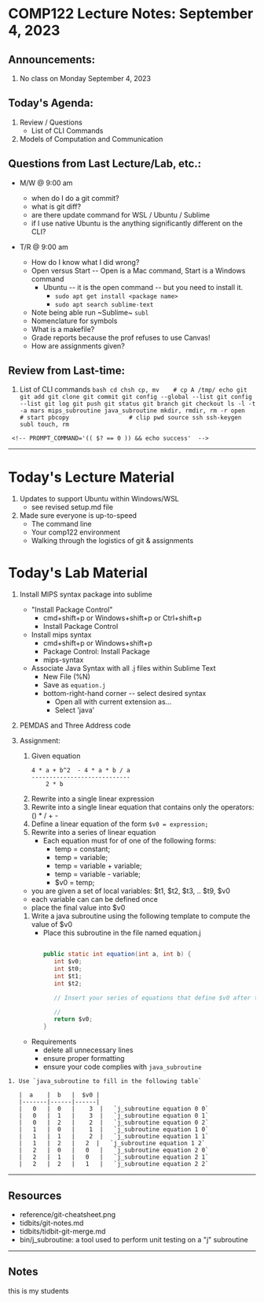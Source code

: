 # COMP122 Lecture Notes: September 4, 2023

## Announcements:
   1. No class on Monday September 4, 2023


## Today's Agenda:
   1. Review / Questions
      - List of CLI Commands
   1. Models of Computation and Communication


## Questions from Last Lecture/Lab, etc.:
   * M/W @ 9:00 am
     - when do I do a git commit?
     - what is git diff?
     - are there update command for WSL / Ubuntu / Sublime
     - if I use native Ubuntu is the anything significantly different on the CLI?

   * T/R @ 9:00 am
     - How do I know what I did wrong?
     - Open versus Start -- Open is a Mac command, Start is a Windows command
         * Ubuntu -- it is the open command -- but you need to install it.
           * `sudo apt get install <package name>`
           * `sudo apt search sublime-text`
     - Note being able run ~Sublime~ `subl`
     - Nomenclature for symbols
     - What is a makefile? 
     - Grade reports because the prof refuses to use Canvas!
     - How are assignments given?



## Review from Last-time:

   1. List of CLI commands
     ```bash
     cd
     chsh
     cp, mv    # cp A /tmp/
     echo
     git
     git add
     git clone
     git commit
     git config --global --list
     git config --list
     git log
     git push
     git status
     git branch
     git checkout
     ls -l -t -a
     mars
     mips_subroutine
     java_subroutine
     mkdir, rmdir, rm -r
     open                   # start
     pbcopy                 # clip
     pwd
     source
     ssh
     ssh-keygen
     subl
     touch, rm
     ```


     <!-- PROMPT_COMMAND='(( $? == 0 )) && echo success'  -->

---
# Today's Lecture Material
  1. Updates to support Ubuntu within Windows/WSL
     - see revised setup.md file
  1. Made sure everyone is up-to-speed
     - The command line
     - Your comp122 environment
     - Walking through the logistics of git & assignments


# Today's Lab Material
  1. Install MIPS syntax package into sublime
     - "Install Package Control"
        * cmd+shift+p  or Windows+shift+p or Ctrl+shift+p
        * Install Package Control
      - Install mips syntax
        * cmd+shift+p or Windows+shift+p
        * Package Control: Install Package 
        * mips-syntax
      - Associate Java Syntax with all .j files within Sublime Text
        * New File (%N)
        * Save as `equation.j`
        * bottom-right-hand corner -- select desired syntax
          - Open all with current extension as...
          - Select 'java'


  1. PEMDAS and Three Address code
  1. Assignment:
     1. Given equation
        ```
        4 * a + b^2  - 4 * a * b / a
        ----------------------------
            2 * b
        ```
     1. Rewrite into a single linear expression
     1. Rewrite into a single linear equation that contains only the operators: () * / + -
     1. Define a linear equation of the form `$v0 = expression;`
     1. Rewrite into a series of linear equation
        - Each equation must for of one of the following forms:
          *  temp = constant;
          *  temp = variable;
          *  temp = variable + variable;
          *  temp = variable - variable;
          *  $v0 = temp;

       - you are given a set of local variables:  $t1, $t2, $t3, .. $t9, $v0
       - each variable can can be defined once
       - place the final value into $v0

     1. Write a java subroutine using the following template to compute the value of $v0
        - Place this subroutine in the file named equation.j
          ```java
     
          public static int equation(int a, int b) {
             int $v0;
             int $t0;
             int $t1;
             int $t2;
     
             // Insert your series of equations that define $v0 after this line
     
             // 
             return $v0;
          }
          ```

       * Requirements
         - delete all unnecessary lines
         - ensure proper formatting
         - ensure your code complies with `java_subroutine`

    1. Use `java_subroutine to fill in the following table`

       |  a    |  b   |  $v0 |
       |-------|------|------|
       |   0   |  0   |    3  |   `j_subroutine equation 0 0`
       |   0   |  1   |    3  |   `j_subroutine equation 0 1`
       |   0   |  2   |    2  |   `j_subroutine equation 0 2`
       |   1   |  0   |    1  |   `j_subroutine equation 1 0`
       |   1   |  1   |    2  |   `j_subroutine equation 1 1`
       |   1   |  2   |   2  |   `j_subroutine equation 1 2`
       |   2   |  0   |   0   |   `j_subroutine equation 2 0`
       |   2   |  1   |   0   |   `j_subroutine equation 2 1`
       |   2   |  2   |   1   |   `j_subroutine equation 2 2`
      

---
## Resources
   * reference/git-cheatsheet.png
   * tidbits/git-notes.md
   * tidbits/tidbit-git-merge.md 
   * bin/j_subroutine: a tool used to perform unit testing on a "j" subroutine

---
## Notes
<!-- This section is for students to place their notes -->

this is my students
